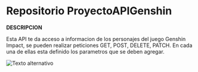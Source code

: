 # Repositorio ProyectoAPIGenshin

**DESCRIPCION**

Esta API te da acceso a informacion de los personajes del juego Genshin Impact, se pueden realizar peticiones GET, POST, DELETE, PATCH. En cada una de ellas esta definido los parametros que se deben agregar.

![Texto alternativo](https://gmedia.playstation.com/is/image/SIEPDC/genshin-impact-logo-01-en-3sep21?$native--t$)